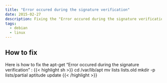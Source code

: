 ```yaml
---
title: "Error occured during the signature verification"
date: 2015-02-27
description: Fixing the "Error occured during the signature verification"
tags:
  - debian
  - linux
---
```


## How to fix

Here is how to fix the apt-get “Error occured during the signature verification” :
{{< highlight sh >}}
cd /var/lib/apt
mv lists lists.old
mkdir -p lists/partial
aptitude update
{{< /highlight >}}
